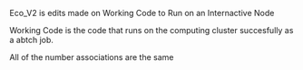 Eco_V2 is edits made on Working Code to Run on an Internactive Node

Working Code is the code that runs on the computing cluster succesfully as a abtch job. 

All of the number associations are the same
